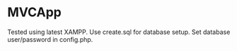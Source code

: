# MVCApp
Tested using latest XAMPP. Use create.sql for database setup. Set database user/password in config.php.
